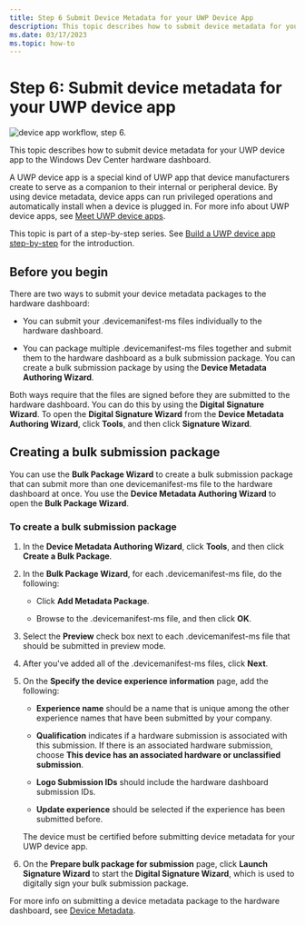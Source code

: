 ```yaml
---
title: Step 6 Submit Device Metadata for your UWP Device App
description: This topic describes how to submit device metadata for your UWP device app to the Windows Dev Center hardware dashboard.
ms.date: 03/17/2023
ms.topic: how-to
---
```


# Step 6: Submit device metadata for your UWP device app

![device app workflow, step 6.](images/6-device-app-workflow.png)

This topic describes how to submit device metadata for your UWP device app to the Windows Dev Center hardware dashboard.

A UWP device app is a special kind of UWP app that device manufacturers create to serve as a companion to their internal or peripheral device. By using device metadata, device apps can run privileged operations and automatically install when a device is plugged in. For more info about UWP device apps, see [Meet UWP device apps](meet-uwp-device-apps.md).

This topic is part of a step-by-step series. See [Build a UWP device app step-by-step](build-a-uwp-device-app-step-by-step.md) for the introduction.

## Before you begin

There are two ways to submit your device metadata packages to the hardware dashboard:

- You can submit your .devicemanifest-ms files individually to the hardware dashboard.

- You can package multiple .devicemanifest-ms files together and submit them to the hardware dashboard as a bulk submission package. You can create a bulk submission package by using the **Device Metadata Authoring Wizard**.

Both ways require that the files are signed before they are submitted to the hardware dashboard. You can do this by using the **Digital Signature Wizard**. To open the **Digital Signature Wizard** from the **Device Metadata Authoring Wizard**, click **Tools**, and then click **Signature Wizard**.

## Creating a bulk submission package

You can use the **Bulk Package Wizard** to create a bulk submission package that can submit more than one devicemanifest-ms file to the hardware dashboard at once. You use the **Device Metadata Authoring Wizard** to open the **Bulk Package Wizard**.

### To create a bulk submission package

1. In the **Device Metadata Authoring Wizard**, click **Tools**, and then click **Create a Bulk Package**.

2. In the **Bulk Package Wizard**, for each .devicemanifest-ms file, do the following:

    - Click **Add Metadata Package**.

    - Browse to the .devicemanifest-ms file, and then click **OK**.

3. Select the **Preview** check box next to each .devicemanifest-ms file that should be submitted in preview mode.

4. After you've added all of the .devicemanifest-ms files, click **Next**.

5. On the **Specify the device experience information** page, add the following:

    - **Experience name** should be a name that is unique among the other experience names that have been submitted by your company.

    - **Qualification** indicates if a hardware submission is associated with this submission. If there is an associated hardware submission, choose **This device has an associated hardware or unclassified submission**.

    - **Logo Submission IDs** should include the hardware dashboard submission IDs.

    - **Update experience** should be selected if the experience has been submitted before.

    The device must be certified before submitting device metadata for your UWP device app.

6. On the **Prepare bulk package for submission** page, click **Launch Signature Wizard** to start the **Digital Signature Wizard**, which is used to digitally sign your bulk submission package.

For more info on submitting a device metadata package to the hardware dashboard, see [Device Metadata](../dashboard/index.md).
